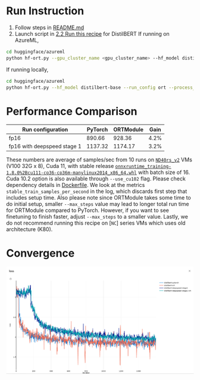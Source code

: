 # Run Instruction
1. Follow steps in [README.md](README.md)
2. Launch script in [2.2 Run this recipe](README.md#2.2-Run-this-recipe) for DistilBERT
If running on AzureML,
```bash
cd huggingface/azureml
python hf-ort.py --gpu_cluster_name <gpu_cluster_name> --hf_model distilbert-base --run_config ort
```
If running locally, 
```bash
cd huggingface/azureml
python hf-ort.py --hf_model distilbert-base --run_config ort --process_count <process_count> --local_run
```

# Performance Comparison
| Run configuration           | PyTorch | ORTModule | Gain  |
| -----------------           | ------- | --------- | ----- |
| fp16                        | 890.66  | 928.36    |  4.2% |
| fp16 with deepspeed stage 1 | 1137.32 | 1174.17   |  3.2% |

These numbers are average of samples/sec from 10 runs on [`ND40rs_v2`](https://azure.microsoft.com/en-us/pricing/details/machine-learning/) VMs (V100 32G x 8), Cuda 11, with stable release [`onnxruntime_training-1.8.0%2Bcu111-cp36-cp36m-manylinux2014_x86_64.whl`](https://onnxruntimepackages.z14.web.core.windows.net/onnxruntime_stable_cu111.html) with batch size of 16. Cuda 10.2 option is also available through `--use_cu102` flag. Please check dependency details in [Dockerfile](docker/Dockerfile). We look at the metrics `stable_train_samples_per_second` in the log, which discards first step that includes setup time. Also please note since ORTModule takes some time to do initial setup, smaller `--max_steps` value may lead to longer total run time for ORTModule compared to PyTorch. However, if you want to see finetuning to finish faster, adjust `--max_steps` to a smaller value. Lastly, we do not recommend running this recipe on [`NC`] series VMs which uses old architecture (K80).

# Convergence
![Loss](loss_curve/distilbert.png)